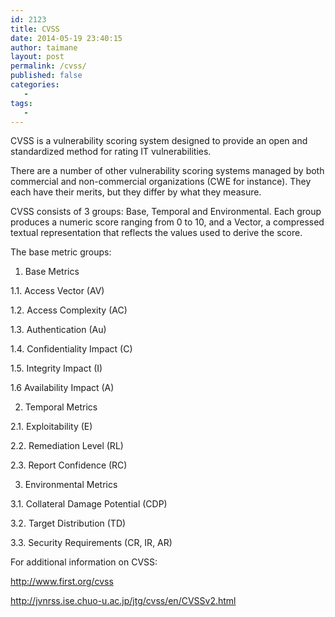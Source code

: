 ```yaml
---
id: 2123
title: CVSS
date: 2014-05-19 23:40:15
author: taimane
layout: post
permalink: /cvss/
published: false
categories:
   -
tags:
   -
---
```

CVSS is a vulnerability scoring system designed to provide an open and standardized method for rating IT vulnerabilities.



There are a number of other vulnerability scoring systems managed by both commercial and non-commercial organizations (CWE for instance). They each have their merits, but they differ by what they measure.



CVSS consists of 3 groups: Base, Temporal and Environmental. Each group produces a numeric score ranging from 0 to 10, and a Vector, a compressed textual representation that reflects the values used to derive the score.



The base metric groups:



1. Base Metrics

1.1. Access Vector (AV)

1.2. Access Complexity (AC)

1.3. Authentication (Au)

1.4. Confidentiality Impact (C)

1.5. Integrity Impact (I)

1.6 Availability Impact (A)

2. Temporal Metrics

2.1. Exploitability (E)

2.2. Remediation Level (RL)

2.3. Report Confidence (RC)

3. Environmental Metrics

3.1. Collateral Damage Potential (CDP)

3.2. Target Distribution (TD)

3.3. Security Requirements (CR, IR, AR)



For additional information on CVSS:

http://www.first.org/cvss

http://jvnrss.ise.chuo-u.ac.jp/jtg/cvss/en/CVSSv2.html


